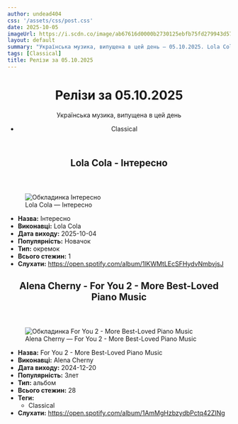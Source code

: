 ```yaml
---
author: undead404
css: '/assets/css/post.css'
date: 2025-10-05
imageUrl: https://i.scdn.co/image/ab67616d0000b2730125ebfb75fd279943d57ffe
layout: default
summary: "Українська музика, випущена в цей день – 05.10.2025. Lola Cola, Alena Cherny та інші"
tags: [Classical]
title: Релізи за 05.10.2025
---
```


<main class="main-content">
  <header>
    <h1>Релізи за <time datetime="2025-10-05">05.10.2025</time></h1>
    <p class="summary">Українська музика, випущена в цей день</p>
      <ul class="tags">
          <li>Classical</li>
      </ul>
  </header>
  <section class="releases">
    <article class="release">
      <header>
        <h2>
          Lola Cola - Інтересно
        </h2>
      </header>
      <figure>
        <img src="https://i.scdn.co/image/ab67616d0000b2730125ebfb75fd279943d57ffe" alt="Обкладинка Інтересно">
        <figcaption>Lola Cola — Інтересно</figcaption>
      </figure>
      <ul>
        <li><strong>Назва:</strong> Інтересно</li>
        <li><strong>Виконавці:</strong> Lola Cola</li>
        <li><strong>Дата виходу:</strong> 2025-10-04</li>
        <li><strong>Популярність:</strong> Новачок</li>
        <li><strong>Тип:</strong> окремок</li>
        <li><strong>Всього стежин:</strong> 1</li>
        <li><strong>Слухати:</strong> <a href="https://open.spotify.com/album/1lKWMtLEcSFHydvNmbvjsJ" target="_blank">https:&#x2F;&#x2F;open.spotify.com&#x2F;album&#x2F;1lKWMtLEcSFHydvNmbvjsJ</a></li>
      </ul>
    </article>
    <article class="release">
      <header>
        <h2>
          Alena Cherny - For You 2 - More Best-Loved Piano Music
        </h2>
      </header>
      <figure>
        <img src="https://i.scdn.co/image/ab67616d0000b273a35bce250da2d2dc783eb935" alt="Обкладинка For You 2 - More Best-Loved Piano Music">
        <figcaption>Alena Cherny — For You 2 - More Best-Loved Piano Music</figcaption>
      </figure>
      <ul>
        <li><strong>Назва:</strong> For You 2 - More Best-Loved Piano Music</li>
        <li><strong>Виконавці:</strong> Alena Cherny</li>
        <li><strong>Дата виходу:</strong> 2024-12-20</li>
        <li><strong>Популярність:</strong> Злет</li>
        <li><strong>Тип:</strong> альбом</li>
        <li><strong>Всього стежин:</strong> 28</li>
            <li><strong>Теги:</strong>
            <ul class="tags">
                <li class="tag">Classical</li>
            </ul>
            </li>
        <li><strong>Слухати:</strong> <a href="https://open.spotify.com/album/1AmMgHzbzydbPctq42ZINg" target="_blank">https:&#x2F;&#x2F;open.spotify.com&#x2F;album&#x2F;1AmMgHzbzydbPctq42ZINg</a></li>
      </ul>
    </article>
  </section>
</main>